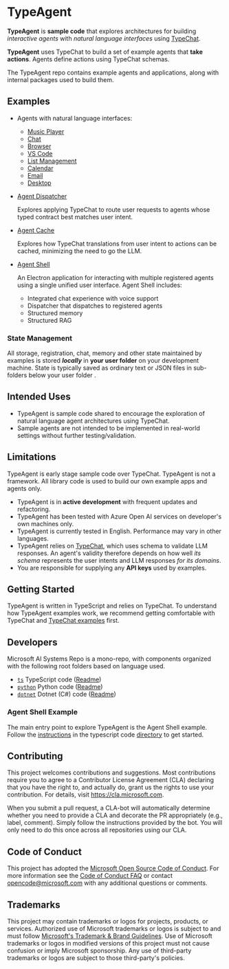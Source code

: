# TypeAgent

**TypeAgent** is **sample code** that explores architectures for building _interactive agents_ with _natural language interfaces_ using [TypeChat](https://github.com/microsoft/typechat).

**TypeAgent** uses TypeChat to build a set of example agents that **take actions**. Agents define actions using TypeChat schemas.

The TypeAgent repo contains example agents and applications, along with internal packages used to build them.

## Examples

- Agents with natural language interfaces:

  - [Music Player](./ts/packages/agents/player/)
  - [Chat](./ts/packages/agents/chat/)
  - [Browser](./ts/packages/agents/browser/)
  - [VS Code](./ts/packages/agents/code/)
  - [List Management](./ts/packages/agents/list/)
  - [Calendar](./ts/packages/agents/calendar/)
  - [Email](./ts/packages/agents/email/)
  - [Desktop](./ts/packages/agents/desktop/)

- [Agent Dispatcher](./ts/packages/dispatcher/)

  Explores applying TypeChat to route user requests to agents whose typed contract best matches user intent.

- [Agent Cache](./ts/packages/cache/)

  Explores how TypeChat translations from user intent to actions can be cached, minimizing the need to go the LLM.

- [Agent Shell](./ts/packages/shell/)

  An Electron application for interacting with multiple registered agents using a single unified user interface. Agent Shell includes:

  - Integrated chat experience with voice support
  - Dispatcher that dispatches to registered agents
  - Structured memory
  - Structured RAG

### State Management

All storage, registration, chat, memory and other state maintained by examples is stored **_locally_** in **your user folder** on your development machine. State is typically saved as ordinary text or JSON files in sub-folders below your user folder .

## Intended Uses

- TypeAgent is sample code shared to encourage the exploration of natural language agent architectures using TypeChat.
- Sample agents are not intended to be implemented in real-world settings without further testing/validation.

## Limitations

TypeAgent is early stage sample code over TypeChat. TypeAgent is not a framework. All library code is used to build our own example apps and agents only.

- TypeAgent is in **active development** with frequent updates and refactoring.
- TypeAgent has been tested with Azure Open AI services on developer's own machines only.
- TypeAgent is currently tested in English. Performance may vary in other languages.
- TypeAgent relies on [TypeChat](https://github.com/microsoft/typechat), which uses schema to validate LLM responses. An agent's validity therefore depends on how well _its schema_ represents the user intents and LLM responses _for its domains_.
- You are responsible for supplying any **API keys** used by examples.

## Getting Started

TypeAgent is written in TypeScript and relies on TypeChat. To understand how TypeAgent examples work, we recommend getting comfortable with TypeChat and [TypeChat examples](https://github.com/microsoft/TypeChat/tree/main/typescript/examples) first.

## Developers

Microsoft AI Systems Repo is a mono-repo, with components organized with the following root folders based on language used.

- [`ts`](./ts) TypeScript code ([Readme](./ts/README.md))
- [`python`](./python) Python code ([Readme](./python/README.md))
- [`dotnet`](./dotnet) Dotnet (C#) code ([Readme](./dotnet/README.md))

### Agent Shell Example

The main entry point to explore TypeAgent is the Agent Shell example. Follow the [instructions](./ts/README.md) in the typescript code [directory](./ts) to get started.

## Contributing

This project welcomes contributions and suggestions. Most contributions require you to
agree to a Contributor License Agreement (CLA) declaring that you have the right to,
and actually do, grant us the rights to use your contribution. For details, visit
https://cla.microsoft.com.

When you submit a pull request, a CLA-bot will automatically determine whether you need
to provide a CLA and decorate the PR appropriately (e.g., label, comment). Simply follow the
instructions provided by the bot. You will only need to do this once across all repositories using our CLA.

## Code of Conduct

This project has adopted the [Microsoft Open Source Code of Conduct](https://opensource.microsoft.com/codeofconduct/).
For more information see the [Code of Conduct FAQ](https://opensource.microsoft.com/codeofconduct/faq/) or
contact [opencode@microsoft.com](mailto:opencode@microsoft.com) with any additional questions or comments.

## Trademarks

This project may contain trademarks or logos for projects, products, or services. Authorized use of Microsoft
trademarks or logos is subject to and must follow
[Microsoft's Trademark & Brand Guidelines](https://www.microsoft.com/en-us/legal/intellectualproperty/trademarks/usage/general).
Use of Microsoft trademarks or logos in modified versions of this project must not cause confusion or imply Microsoft sponsorship.
Any use of third-party trademarks or logos are subject to those third-party's policies.
